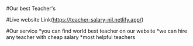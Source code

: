 #Our best Teacher's

#Live website Link(https://teacher-salary-nil.netlify.app/)

#Our service
*you can find world best teacher on our website
*we can hire any teacher with cheap salary
*most helpful teachers
